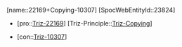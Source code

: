 ﻿---
type: TrizContradiction
aliases:
- 22169+Copying-10307
license: CC BY-SA 4.0
copyright: https://github.com/SpocWeb
IsDeleted: false
IsReadOnly: false
Confidential: public
tags: 
- Triz/Contradiction
---
[name::22169+Copying-10307]
[SpocWebEntityId::23824]
+ [pro::[Triz-22169](Triz-22169)]
[Triz-Principle::[Triz-Copying](tech/Triz/Principle/Triz-Copying.md)]
- [con::[Triz-10307](Triz-10307)]

